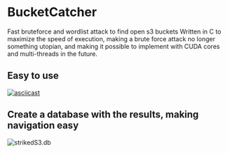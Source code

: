 # BucketCatcher

Fast bruteforce and wordlist attack to find open s3 buckets
Written in C to maximize the speed of execution, making a brute force attack no longer something utopian, and making it possible to implement with CUDA cores and multi-threads in the future.

## Easy to use
[![asciicast](https://asciinema.org/a/mqML2KvInoAluzOZ7sJYNSDHR.svg)](https://asciinema.org/a/mqML2KvInoAluzOZ7sJYNSDHR)


## Create a database with the results, making navigation easy
![strikedS3.db](https://i.imgur.com/tlc5VcV.png)

